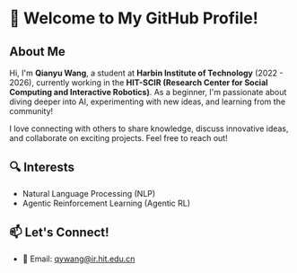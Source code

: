 # 👋 Welcome to My GitHub Profile!

## About Me
Hi, I'm **Qianyu Wang**, a student at **Harbin Institute of Technology** (2022 - 2026), currently working in the **HIT-SCIR (Research Center for Social Computing and Interactive Robotics)**. As a beginner, I'm passionate about diving deeper into AI, experimenting with new ideas, and learning from the community!

I love connecting with others to share knowledge, discuss innovative ideas, and collaborate on exciting projects. Feel free to reach out!

## 🔍 Interests
- Natural Language Processing (NLP)
- Agentic Reinforcement Learning (Agentic RL)

## 📫 Let's Connect!
- 📧 Email: qywang@ir.hit.edu.cn
